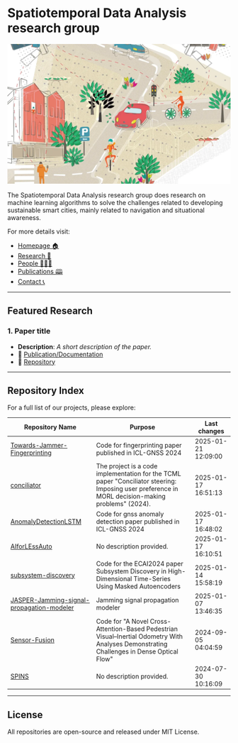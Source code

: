 # Spatiotemporal Data Analysis research group

![SDA_profile-min.png](SDA_picture-min.png)

The Spatiotemporal Data Analysis research group does research on machine learning algorithms to solve the challenges related to developing sustainable smart cities, mainly related to navigation and situational awareness.


For more details visit:
- [Homepage 🏠 ](https://www.helsinki.fi/en/researchgroups/spatiotemporal-data-analysis)
- [Research 🔬](https://www.helsinki.fi/en/researchgroups/spatiotemporal-data-analysis/research)
- [People 🧑‍🤝‍🧑](https://www.helsinki.fi/en/researchgroups/spatiotemporal-data-analysis/people) 
- [Publications 🕮](https://www.helsinki.fi/en/researchgroups/spatiotemporal-data-analysis/publications)
- [Contact 📞](https://www.helsinki.fi/en/researchgroups/spatiotemporal-data-analysis/contact)

---

## Featured Research

### 1. Paper title
- **Description**: *A short description of the paper.*  
- 🌟 [Publication/Documentation](#)
- 📁 [Repository](#)

---


## Repository Index
For a full list of our projects, please explore:

| Repository Name  | Purpose          | Last changes                   |
|-------------------|------------------|-------------------|
| [Towards-Jammer-Fingerprinting](https://github.com/helsinki-sda-group/Towards-Jammer-Fingerprinting) | Code for fingerprinting paper published in ICL-GNSS 2024 | 2025-01-21 12:09:00 |
| [conciliator](https://github.com/helsinki-sda-group/conciliator) | The project is a code implementation for the TCML paper "Conciliator steering: Imposing user preference in MORL decision-making problems" (2024).  | 2025-01-17 16:51:13 |
| [AnomalyDetectionLSTM](https://github.com/helsinki-sda-group/AnomalyDetectionLSTM) | Code for gnss anomaly detection paper published in ICL-GNSS 2024 | 2025-01-17 16:48:02 |
| [AIforLEssAuto](https://github.com/helsinki-sda-group/AIforLEssAuto) | No description provided. | 2025-01-17 16:10:51 |
| [subsystem-discovery](https://github.com/helsinki-sda-group/subsystem-discovery) | Code for the ECAI2024 paper Subsystem Discovery in High-Dimensional Time-Series Using Masked Autoencoders | 2025-01-14 15:58:19 |
| [JASPER-Jamming-signal-propagation-modeler](https://github.com/helsinki-sda-group/JASPER-Jamming-signal-propagation-modeler) | Jamming signal propagation modeler | 2025-01-07 13:46:35 |
| [Sensor-Fusion](https://github.com/helsinki-sda-group/Sensor-Fusion) | Code for "A Novel Cross-Attention-Based Pedestrian Visual–Inertial Odometry With Analyses Demonstrating Challenges in Dense Optical Flow" | 2024-09-05 04:04:59 |
| [SPINS](https://github.com/helsinki-sda-group/SPINS) | No description provided. | 2024-07-30 10:16:09 |

---

## License
All repositories are open-source and released under MIT License.
